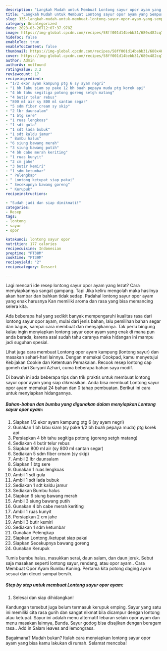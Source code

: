 ```yaml
---
description: "Langkah Mudah untuk Membuat Lontong sayur opor ayam yang Sempurna, Buat Buka Puasa}"
title: "Langkah Mudah untuk Membuat Lontong sayur opor ayam yang Sempurna, Buat Buka Puasa}"
slug: 335-langkah-mudah-untuk-membuat-lontong-sayur-opor-ayam-yang-sempurna-buat-buka-puasa
category: Uncategorized
date: 2023-03-26T12:07:37.978Z
image: https://img-global.cpcdn.com/recipes/58ff001d14bebb31/680x482cq70/lontong-sayur-opor-ayam-foto-resep-utama.jpg
hideToc: false
enableToc: true
enableTocContent: false
thumbnail: https://img-global.cpcdn.com/recipes/58ff001d14bebb31/680x482cq70/lontong-sayur-opor-ayam-foto-resep-utama.jpg
cover: https://img-global.cpcdn.com/recipes/58ff001d14bebb31/680x482cq70/lontong-sayur-opor-ayam-foto-resep-utama.jpg
author: Admin
authorAv: notfound
ratingvalue: 3.2
reviewcount: 17
recipeingredient:
- "1/2 ekor ayam kampung ptg 6 sy ayam negri"
- "1 bh labu siam sy pake 12 bh buah pepaya muda ptg korek api"
- "4 bh tahu segitiga potong goreng setgh matang"
- "4 butir telur rebus"
- "800 ml air sy 800 ml santan segar"
- "5 sdm fiber cream sy skip"
- "2 lbr daunsalam"
- "1 btg sere"
- "1 ruas lengkoas"
- "1 sdt gula"
- "1 sdt lada bubuk"
- "1 sdt kaldu jamur"
- " Bumbu halus"
- "6 siung bawang merah"
- "3 siung bawang putih"
- "4 bh cabe merah keriting"
- "1 ruas kunyit"
- "2 cm jahe"
- "3 butir kemiri"
- "1 sdm ketumbar"
- " Pelengkap"
- " Lontong ketupat siap pakai"
- " Secekupnya bawang goreng"
- " Kerupuk"
recipeinstructions:

- "Sudah jadi dan siap dinikmati!"
categories:
- Resep
tags:
- lontong
- sayur
- opor

katakunci: lontong sayur opor 
nutrition: 177 calories
recipecuisine: Indonesian
preptime: "PT38M"
cooktime: "PT39M"
recipeyield: "2"
recipecategory: Dessert

---
```



Lagi mencari ide resep lontong sayur opor ayam yang lezat? Cara menyiapkannya sangat gampang. Tapi Jika keliru mengolah maka hasilnya akan hambar dan bahkan tidak sedap. Padahal lontong sayur opor ayam yang enak harusnya Kan memiliki aroma dan rasa yang bisa memancing selera kita.


Ada beberapa hal yang sedikit banyak mempengaruhi kualitas rasa dari lontong sayur opor ayam, mulai dari jenis bahan, lalu pemilihan bahan segar dan bagus, sampai cara membuat dan menyajikannya. Tak perlu bingung kalau ingin menyiapkan lontong sayur opor ayam yang enak di mana pun anda berada, karena asal sudah tahu caranya maka hidangan ini mampu jadi suguhan spesial.

Lihat juga cara membuat Lontong opor ayam kampung (lontong sayur) dan masakan sehari-hari lainnya. Dengan memakai Cookpad, kamu menyetujui Kebijakan Cookie dan Ketentuan Pemakaian. Recook resep lontong cap gomeh dari Suryani Azhari, cuma beberapa bahan saya modif.


Di bawah ini ada beberapa tips dan trik praktis untuk membuat lontong sayur opor ayam yang siap dikreasikan. Anda bisa membuat Lontong sayur opor ayam memakai 24 bahan dan 0 tahap pembuatan. Berikut ini cara untuk menyiapkan hidangannya.

<!--inarticleads1-->

##### Bahan-bahan dan bumbu yang digunakan dalam menyiapkan Lontong sayur opor ayam:

1. Siapkan 1/2 ekor ayam kampung ptg 6 (sy ayam negri)
1. Gunakan 1 bh labu siam (sy pake 1/2 bh buah pepaya muda) ptg korek api
1. Persiapkan 4 bh tahu segitiga potong (goreng setgh matang)
1. Sediakan 4 butir telur rebus
1. Siapkan 800 ml air (sy 800 ml santan segar)
1. Sediakan 5 sdm fiber cream (sy skip)
1. Ambil 2 lbr daunsalam
1. Siapkan 1 btg sere
1. Gunakan 1 ruas lengkoas
1. Ambil 1 sdt gula
1. Ambil 1 sdt lada bubuk
1. Sediakan 1 sdt kaldu jamur
1. Sediakan  Bumbu halus
1. Siapkan 6 siung bawang merah
1. Ambil 3 siung bawang putih
1. Gunakan 4 bh cabe merah keriting
1. Ambil 1 ruas kunyit
1. Persiapkan 2 cm jahe
1. Ambil 3 butir kemiri
1. Sediakan 1 sdm ketumbar
1. Gunakan  Pelengkap
1. Siapkan  Lontong /ketupat siap pakai
1. Siapkan  Secekupnya bawang goreng
1. Gunakan  Kerupuk


Tumis bumbu halus, masukkan serai, daun salam, dan daun jeruk. Sebut saja masakan seperti lontong sayur, rendang, atau opor ayam.. Cara Membuat Opor Ayam Bumbu Kuning. Pertama kita potong daging ayam sesuai dan dicuci sampai bersih. 

<!--inarticleads2-->

##### Step by step untuk membuat Lontong sayur opor ayam:


1. Selesai dan siap dihidangkan!

Kandungan tersebut juga belum termasuk kerupuk emping. Sayur yang satu ini memiliki cita rasa gurih dan sangat nikmat bila dicampur dengan lontong atau ketupat. Sayur ini adalah menu alternatif lebaran selain opor ayam dan menu masakan lainnya, Bunda. Sayur godog bisa disajikan dengan beragam rasa.. Add in Salam leaves and lemongrass. 

Bagaimana? Mudah bukan? Itulah cara menyiapkan lontong sayur opor ayam yang bisa kamu lakukan di rumah. Selamat mencoba!
